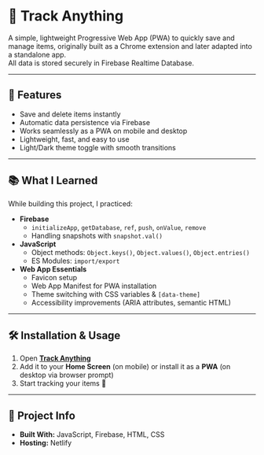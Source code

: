 # 📌 Track Anything

A simple, lightweight Progressive Web App (PWA) to quickly save and manage items, originally built as a Chrome extension
and later adapted into a standalone app.  
All data is stored securely in Firebase Realtime Database.

---

## 🚀 Features

- Save and delete items instantly
- Automatic data persistence via Firebase
- Works seamlessly as a PWA on mobile and desktop
- Lightweight, fast, and easy to use
- Light/Dark theme toggle with smooth transitions

---

## 📚 What I Learned

While building this project, I practiced:

- **Firebase**
    - `initializeApp`, `getDatabase`, `ref`, `push`, `onValue`, `remove`
    - Handling snapshots with `snapshot.val()`
- **JavaScript**
    - Object methods: `Object.keys()`, `Object.values()`, `Object.entries()`
    - ES Modules: `import/export`
- **Web App Essentials**
    - Favicon setup
    - Web App Manifest for PWA installation
    - Theme switching with CSS variables & `[data-theme]`
    - Accessibility improvements (ARIA attributes, semantic HTML)

---

## 🛠️ Installation & Usage

1. Open **[Track Anything](https://trackanything.netlify.app/)**
2. Add it to your **Home Screen** (on mobile) or install it as a **PWA** (on desktop via browser prompt)
3. Start tracking your items 🎉

---

## 📂 Project Info

- **Built With:** JavaScript, Firebase, HTML, CSS
- **Hosting:** Netlify
